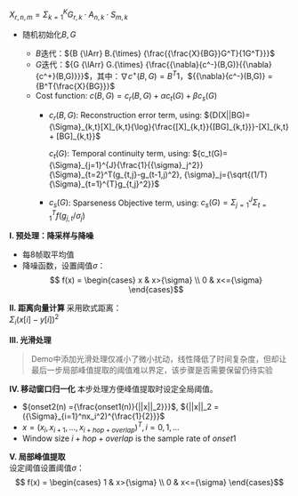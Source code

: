 $X_{r,n,m} = {\Sigma}^K_{k=1}G_{r,k} {\cdot} A_{n,k} {\cdot} S_{m,k}$  

 - 随机初始化$B,G$  
     
     - $B$迭代：${B {\lArr} B.{\times} {\frac{{\frac{X}{BG}}G^T}{1G^T}}}$  
     - $G$迭代：${G {\lArr} G.{\times} {\frac{{\nabla}{c^-}(B,G)}{{\nabla}{c^+}(B,G)}}}$，其中：${{\nabla}{c^+}(B,G)} = {B^T}1$，${{\nabla}{c^-}(B,G)} = {B^T{\frac{X}{BG}}}$
     - Cost function: ${c(B,G)=c_r(B,G)+{\alpha}c_t(G)+{\beta}c_s(G)}$  
        - $c_r(B,G)$: Reconstruction error term, using: 
	     ${D(X||BG)={\Sigma}_{k,t}[X]_{k,t}{\log}{\frac{[X]_{k,t}}{[BG]_{k,t}}}-[X]_{k,t} + [BG]_{k,t}}$  
		  
		  $c_t(G)$: Temporal continuity term, using: 
		  ${c_t(G)={\Sigma}_{j=1}^{J}{\frac{1}{{\sigma}_j^2}}{\Sigma}_{t=2}^T(g_{t,j}-g_(t-1,j)^2}, {\sigma}_j={\sqrt{(1/T){\Sigma}_{t=1}^{T}g_{t,j}^2}}$  
		- $c_s(G)$: Sparseness Objective term, using: 
		  $c_s(G) = {\Sigma}_{j=1}^J{\Sigma}_{t=1}^Tf(g_{j,t}/{\sigma}_j)$  

**I. 预处理：降采样与降噪**  
- 每8帧取平均值  
- 降噪函数，设置阈值$\sigma$： 
  $$ f(x) = \begin{cases}
  x & x>{\sigma} \\
  0 & x<={\sigma}
  \end{cases}$$  

**II. 距离向量计算** 
采用欧式距离：  
${\Sigma_i{{(x[i]-y[i])}}^2}$  

**III. 光滑处理**  

> Demo中添加光滑处理仅减小了微小扰动，线性降低了时间复杂度，但却让最后一步局部峰值提取的阈值难以界定，该步骤是否需要保留仍待实验  

**IV. 移动窗口归一化** 
本步处理方便峰值提取时设定全局阈值。  

- ${onset2(n) ={\frac{onset1(n)}{||x||_2}}}$, ${||x||_2 = ({\Sigma}_{i=1}^nx_i^2)^{\frac{1}{2}}}$  
- $x = (x_i, x_{i+1}, ..., x_{i+hop+overlap})^T, i = 0, 1, ...$  
- Window size $i+hop+overlap$ is the sample rate of $onset1$  

**V. 局部峰值提取**  
设定阈值设置阈值$\sigma$：  
  $$ f(x) = \begin{cases}
  1 & x>{\sigma} \\
  0 & x<={\sigma}
  \end{cases}$$  